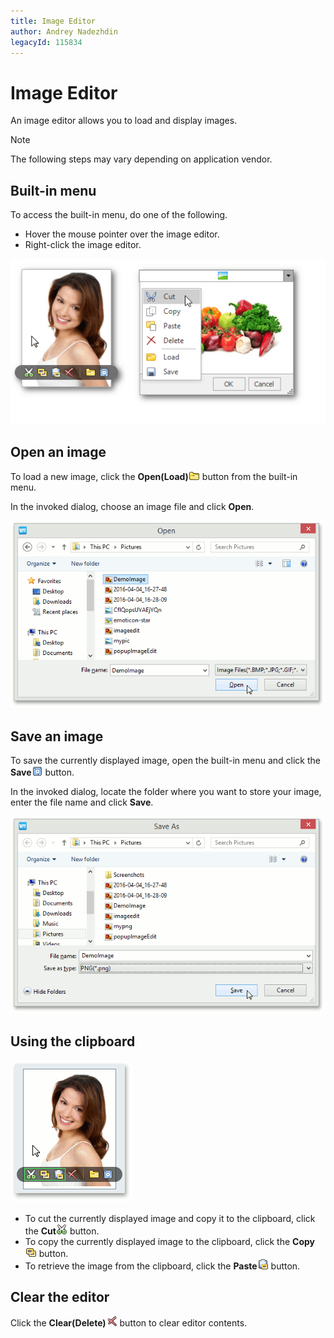 ```yaml
---
title: Image Editor
author: Andrey Nadezhdin
legacyId: 115834
---
```

# Image Editor
An image editor allows you to load and display images.

> [!NOTE]
> The following steps may vary depending on application vendor.

## Built-in menu
To access the built-in menu, do one of the following.
* Hover the mouse pointer over the image editor.
* Right-click the image editor.

![EU_XtraEditors_ImageEdit_Menu](../../images/img7456.png)

## Open an image
To load a new image, click the **Open(Load)**![ImageEditIcon_Open](../../images/img122682.png) button from the built-in menu.

In the invoked dialog, choose an image file and click **Open**.

![ImageEditOpenDialog](../../images/img122688.png)

## Save an image
To save the currently displayed image, open the built-in menu and click the **Save**![ImageEditIcon_Save](../../images/img122683.png) button.

In the invoked dialog, locate the folder where you want to store your image, enter the file name and click **Save**.

![ImageEditSaveDialog](../../images/img122691.png)

## Using the clipboard
![ImageEditMenuClipboard](../../images/img122694.png)
* To cut the currently displayed image and copy it to the clipboard, click the **Cut**![ImageEditIcon_Cut](../../images/img122686.png) button.
* To copy the currently displayed image to the clipboard, click the **Copy**![ImageEditIcon_Copy](../../images/img122685.png) button.
* To retrieve the image from the clipboard, click the **Paste**![ImageEditIcon_Paste](../../images/img122687.png) button.

## Clear the editor
Click the **Clear(Delete)**![ImageEditIcon_Close](../../images/img122684.png) button to clear editor contents.